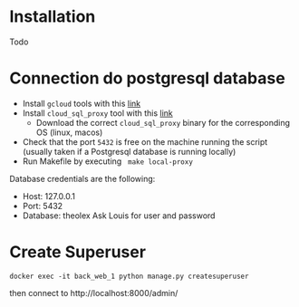 # Installation

Todo

# Connection do postgresql database

- Install <code>gcloud</code> tools with this [link](https://cloud.google.com/sdk/docs/#install_the_latest_cloud_sdk_version)
- Install <code>cloud_sql_proxy</code> tool with this [link](https://cloud.google.com/sql/docs/postgres/quickstart-proxy-test)
  - Download the correct <code>cloud_sql_proxy</code> binary for the corresponding OS (linux, macos)
- Check that the port <code>5432</code> is free on the machine running the script (usually taken if a Postgresql database is running locally)
- Run Makefile by executing <code> make local-proxy </code>


Database credentials are the following:

- Host: 127.0.0.1
- Port: 5432
- Database: theolex
Ask Louis for user and password

# Create Superuser
`docker exec -it back_web_1 python manage.py createsuperuser`

then connect to http://localhost:8000/admin/
